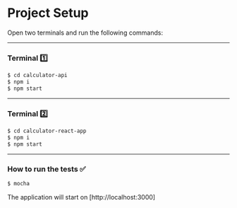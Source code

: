 # Project Setup

Open two terminals and run the following commands:

---

### Terminal 1️⃣

```sh
$ cd calculator-api
$ npm i
$ npm start
```

---

### Terminal 2️⃣

```sh
$ cd calculator-react-app
$ npm i
$ npm start
```

---

### How to run the tests ✅

```sh
$ mocha
```

The application will start on [http://localhost:3000]
